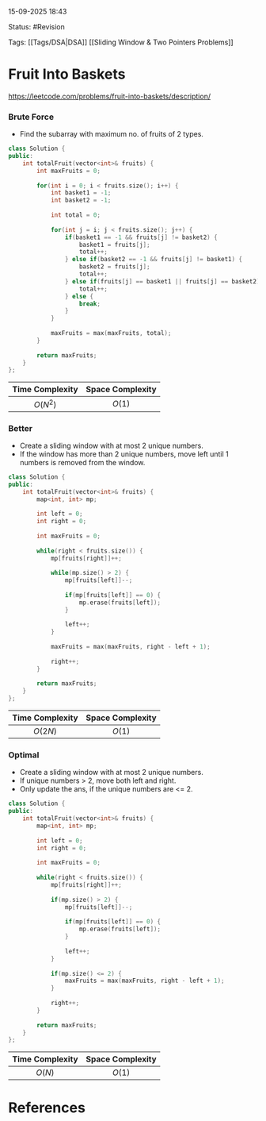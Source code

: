 15-09-2025  18:43

Status: #Revision 

Tags: [[Tags/DSA|DSA]] [[Sliding Window & Two Pointers Problems]]

# Fruit Into Baskets

https://leetcode.com/problems/fruit-into-baskets/description/

### Brute Force

- Find the subarray with maximum no. of fruits of 2 types.

```cpp
class Solution {
public:
    int totalFruit(vector<int>& fruits) {
        int maxFruits = 0;
        
        for(int i = 0; i < fruits.size(); i++) {
            int basket1 = -1;
            int basket2 = -1;
            
            int total = 0;
            
            for(int j = i; j < fruits.size(); j++) {
                if(basket1 == -1 && fruits[j] != basket2) {
                    basket1 = fruits[j];
                    total++;
                } else if(basket2 == -1 && fruits[j] != basket1) {
                    basket2 = fruits[j];
                    total++;
                } else if(fruits[j] == basket1 || fruits[j] == basket2) {
                    total++;
                } else {
                    break;
                }
            }
            
            maxFruits = max(maxFruits, total);
        }
        
        return maxFruits;
    }
};
```

| **Time Complexity** | **Space Complexity** |
| :-----------------: | :------------------: |
|      $O(N^2)$       |        $O(1)$        |


### Better

- Create a sliding window with at most 2 unique numbers.
- If the window has more than 2 unique numbers, move left until 1 numbers is removed from the window.

```cpp
class Solution {
public:
    int totalFruit(vector<int>& fruits) {
        map<int, int> mp;
        
        int left = 0;
        int right = 0;
        
        int maxFruits = 0;
        
        while(right < fruits.size()) {
            mp[fruits[right]]++;
            
            while(mp.size() > 2) {
                mp[fruits[left]]--;
                
                if(mp[fruits[left]] == 0) {
                    mp.erase(fruits[left]);
                }
                
                left++;
            }
            
            maxFruits = max(maxFruits, right - left + 1);
            
            right++;
        }
        
        return maxFruits;
    }
};
```

| **Time Complexity** | **Space Complexity** |
| :-----------------: | :------------------: |
|       $O(2N)$       |        $O(1)$        |


### Optimal

- Create a sliding window with at most 2 unique numbers.
- If unique numbers > 2, move both left and right.
- Only update the ans, if the unique numbers are <= 2.

```cpp
class Solution {
public:
    int totalFruit(vector<int>& fruits) {
        map<int, int> mp;
        
        int left = 0;
        int right = 0;
        
        int maxFruits = 0;
        
        while(right < fruits.size()) {
            mp[fruits[right]]++;
            
            if(mp.size() > 2) {
                mp[fruits[left]]--;
                
                if(mp[fruits[left]] == 0) {
                    mp.erase(fruits[left]);
                }
                
                left++;
            }
            
            if(mp.size() <= 2) {
                maxFruits = max(maxFruits, right - left + 1);
            }
            
            right++;
        }
        
        return maxFruits;
    }
};
```

| **Time Complexity** | **Space Complexity** |
| :-----------------: | :------------------: |
|       $O(N)$        |        $O(1)$        |





# References